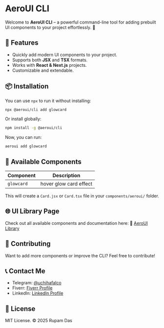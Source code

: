 # AeroUI CLI

Welcome to **AeroUI CLI** – a powerful command-line tool for adding prebuilt UI components to your project effortlessly. 🚀

## 🌟 Features
- Quickly add modern UI components to your project.
- Supports both **JSX** and **TSX** formats.
- Works with **React & Next.js** projects.
- Customizable and extendable.

## 📦 Installation
You can use `npx` to run it without installing:
```sh
npx @aeroui/cli add glowcard
```

Or install globally:
```sh
npm install -g @aeroui/cli
```
Now, you can run:
```sh
aeroui add glowcard
```


## 🎨 Available Components
| Component   | Description                        |
|------------|----------------------------------|
| `glowcard` | hover glow card effect           |


This will create a `Card.jsx` or `Card.tsx` file in your `components/aeroui/` folder.

## 🌐 UI Library Page
Check out all available components and documentation here:
🔗 [AeroUI Library](https://aeroui.vercel.app)

## 🤝 Contributing
Want to add more components or improve the CLI? Feel free to contribute!

## 📞 Contact Me
- Telegram: [@uchihafalco](https://t.me/uchihafalco)
- Fiverr: [Fiverr Profile](https://www.fiverr.com/musicstudio676)
- LinkedIn: [LinkedIn Profile](https://www.linkedin.com/in/rupamdas07)

## 📄 License
MIT License. © 2025 Rupam Das

